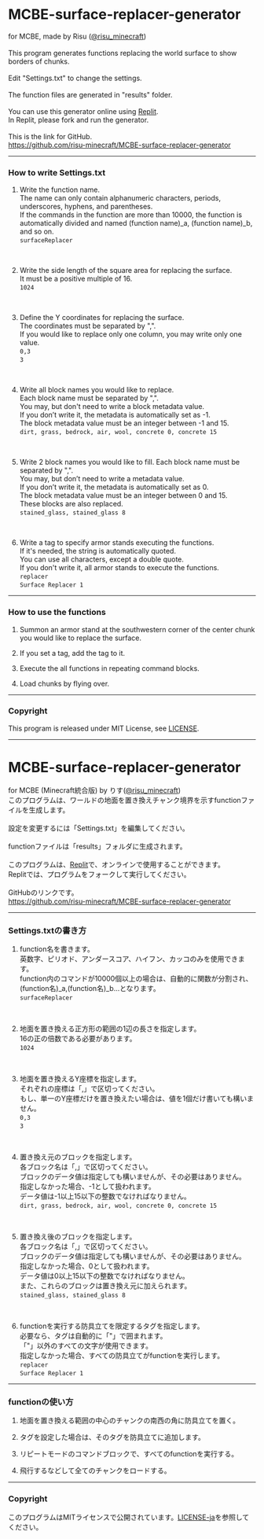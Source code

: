 # MCBE-surface-replacer-generator

for MCBE, made by Risu ([@risu_minecraft](https://twitter.com/risu_minecraft))<br>
<br>
This program generates functions replacing the world surface to show borders of chunks.<br>
<br>
Edit "Settings.txt" to change the settings.<br>
<br>
The function files are generated in "results" folder.<br>
<br>
You can use this generator online using [Replit](https://replit.com/@risumcbe/MCBE-surface-replacer-generator).<br>
In Replit, please fork and run the generator.<br>
<br>
This is the link for GitHub.<br>
https://github.com/risu-minecraft/MCBE-surface-replacer-generator
<br>

------------------------------------------------------------

### How to write Settings.txt<br>

1. Write the function name.<br>
The name can only contain alphanumeric characters, periods, underscores, hyphens, and parentheses.<br>
If the commands in the function are more than 10000, the function is automatically divided and named (function name)_a, (function name)_b, and so on.<br>
```surfaceReplacer```<br>
<br>

2. Write the side length of the square area for replacing the surface.<br>
It must be a positive multiple of 16.<br>
```1024```<br>
<br>

3. Define the Y coordinates for replacing the surface.<br>
The coordinates must be separated by ",".<br>
If you would like to replace only one column, you may write only one value.<br>
```0,3```<br>
```3```<br>
<br>

4. Write all block names you would like to replace.<br>
Each block name must be separated by ",".<br>
You may, but don't need to write a block metadata value.<br>
If you don’t write it, the metadata is automatically set as -1.<br>
The block metadata value must be an integer between -1 and 15.<br>
```dirt, grass, bedrock, air, wool, concrete 0, concrete 15```<br>
<br>

5. Write 2 block names you would like to fill. Each block name must be separated by ",".<br>
You may, but don’t need to write a metadata value.<br>
If you don’t write it, the metadata is automatically set as 0.<br>
The block metadata value must be an integer between 0 and 15.<br>
These blocks are also replaced.<br>
```stained_glass, stained_glass 8```<br>
<br>

6. Write a tag to specify armor stands executing the functions.<br>
If it's needed, the string is automatically quoted.<br>
You can use all characters, except a double quote.<br>
If you don't write it, all armor stands to execute the functions.<br>
```replacer```<br>
```Surface Replacer 1```<br>

------------------------------------------------------------
### How to use the functions <br>

1. Summon an armor stand at the southwestern corner of the center chunk you would like to replace the surface. <br>

2. If you set a tag, add the tag to it. <br>

3. Execute the all functions in repeating command blocks. <br>

4. Load chunks by flying over. <br>

------------------------------------------------------------
### Copyright <br>
This program is released under MIT License, see [LICENSE](https://github.com/risu-minecraft/MCBE-surface-replacer-generator/blob/main/LICENSE).

------------------------------------------------------------

# MCBE-surface-replacer-generator

for MCBE (Minecraft統合版) by りす([@risu_minecraft](https://twitter.com/risu_minecraft))
<br> 
このプログラムは、ワールドの地面を置き換えチャンク境界を示すfunctionファイルを生成します。<br>
<br>
設定を変更するには「Settings.txt」を編集してください。<br>
<br>
functionファイルは「results」フォルダに生成されます。<br>
<br>
このプログラムは、[Replit](https://replit.com/@risumcbe/MCBE-surface-replacer-generator)で、オンラインで使用することができます。<br>
Replitでは、プログラムをフォークして実行してください。<br>
<br> 
GitHubのリンクです。<br> 
https://github.com/risu-minecraft/MCBE-surface-replacer-generator 
<br> 

------------------------------------------------------------ 

### Settings.txtの書き方<br>

1. function名を書きます。<br>
英数字、ピリオド、アンダースコア、ハイフン、カッコのみを使用できます。<br>
function内のコマンドが10000個以上の場合は、自動的に関数が分割され、(function名)_a,(function名)_b...となります。<br>
```surfaceReplacer```<br>
<br> 

2. 地面を置き換える正方形の範囲の1辺の長さを指定します。<br>
16の正の倍数である必要があります。<br>
```1024```<br>
<br>

3. 地面を置き換えるY座標を指定します。<br>
それぞれの座標は「,」で区切ってください。<br>
もし、単一のY座標だけを置き換えたい場合は、値を1個だけ書いても構いません。<br>
```0,3```<br>
```3```<br> 
<br>

4. 置き換え元のブロックを指定します。<br>
各ブロック名は「,」で区切ってください。<br>
ブロックのデータ値は指定しても構いませんが、その必要はありません。<br>
指定しなかった場合、-1として扱われます。<br>
データ値は-1以上15以下の整数でなければなりません。<br>
```dirt, grass, bedrock, air, wool, concrete 0, concrete 15```<br>
<br> 

5. 置き換え後のブロックを指定します。<br>
各ブロック名は「,」で区切ってください。<br>
ブロックのデータ値は指定しても構いませんが、その必要はありません。<br>
指定しなかった場合、0として扱われます。<br>
データ値は0以上15以下の整数でなければなりません。<br>
また、これらのブロックは置き換え元に加えられます。<br> 
```stained_glass, stained_glass 8```<br>
<br> 

6. functionを実行する防具立てを限定するタグを指定します。<br>
必要なら、タグは自動的に「"」で囲まれます。<br>
「"」以外のすべての文字が使用できます。<br>
指定しなかった場合、すべての防具立てがfunctionを実行します。<br>
```replacer```<br>
```Surface Replacer 1```<br>

------------------------------------------------------------ 
### functionの使い方 <br>

1. 地面を置き換える範囲の中心のチャンクの南西の角に防具立てを置く。<br>

2. タグを設定した場合は、そのタグを防具立てに追加します。<br>

3. リピートモードのコマンドブロックで、すべてのfunctionを実行する。<br>

4. 飛行するなどして全てのチャンクをロードする。<br>

------------------------------------------------------------ 
### Copyright <br>
このプログラムはMITライセンスで公開されています。[LICENSE-ja](https://github.com/risu-minecraft/MCBE-surface-replacer-generator/blob/main/LICENSE-ja)を参照してください。
